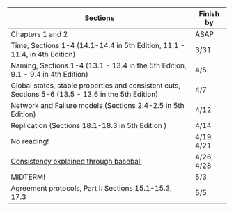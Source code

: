 | Sections | Finish by | 
|----------|-----------|
| Chapters 1 and 2 | ASAP | 
| Time, Sections 1-4  (14.1-14.4 in 5th Edition, 11.1 - 11.4, in 4th Edition) | 3/31 |
|Naming, Sections 1-4 (13.1 - 13.4 in the 5th Edition, 9.1 - 9.4 in 4th Edition) | 4/5 | 
|Global states, stable properties and consistent cuts, Sections 5-6 (13.5 - 13.6 in the 5th Edition) | 4/7 | 
|Network and Failure models (Sections 2.4-2.5 in 5th Edition) |4/12 |
|Replication (Sections 18.1-18.3 in 5th Edition ) | 4/14 | 
|No reading! | 4/19, 4/21 |
| [Consistency explained through baseball](http://research.microsoft.com/pubs/206913/ConsistencyAndBaseballCACMAccepted.pdf) | 4/26, 4/28| 
|MIDTERM!| 5/3|
|Agreement protocols, Part I: Sections 15.1-15.3, 17.3| 5/5| 
